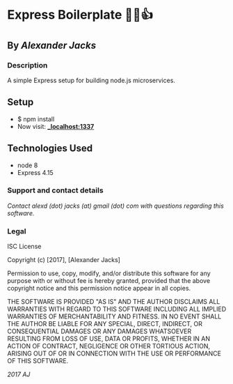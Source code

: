 # Express Boilerplate :steam_locomotive::spaghetti::+1:
## By _Alexander Jacks_

### Description
A simple Express setup for building node.js microservices.

## Setup
- $ npm install
- Now visit: [**_localhost:1337**](http://localhost:1337/)


## Technologies Used
- node 8
- Express 4.15


### Support and contact details
_Contact alexd (dot) jacks (at) gmail (dot) com with questions regarding this software._


### Legal
ISC License

Copyright (c) [2017], [Alexander Jacks]

Permission to use, copy, modify, and/or distribute this software for any purpose with or without fee is hereby granted, provided that the above copyright notice and this permission notice appear in all copies.

THE SOFTWARE IS PROVIDED "AS IS" AND THE AUTHOR DISCLAIMS ALL WARRANTIES WITH REGARD TO THIS SOFTWARE INCLUDING ALL IMPLIED WARRANTIES OF MERCHANTABILITY AND FITNESS. IN NO EVENT SHALL THE AUTHOR BE LIABLE FOR ANY SPECIAL, DIRECT, INDIRECT, OR CONSEQUENTIAL DAMAGES OR ANY DAMAGES WHATSOEVER RESULTING FROM LOSS OF USE, DATA OR PROFITS, WHETHER IN AN ACTION OF CONTRACT, NEGLIGENCE OR OTHER TORTIOUS ACTION, ARISING OUT OF OR IN CONNECTION WITH THE USE OR PERFORMANCE OF THIS SOFTWARE.

*2017 AJ*
